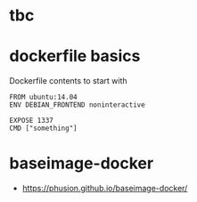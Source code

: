 # tbc
# dockerfile basics
Dockerfile contents to start with

```
FROM ubuntu:14.04
ENV DEBIAN_FRONTEND noninteractive

EXPOSE 1337
CMD ["something"]
```

# baseimage-docker
* https://phusion.github.io/baseimage-docker/
